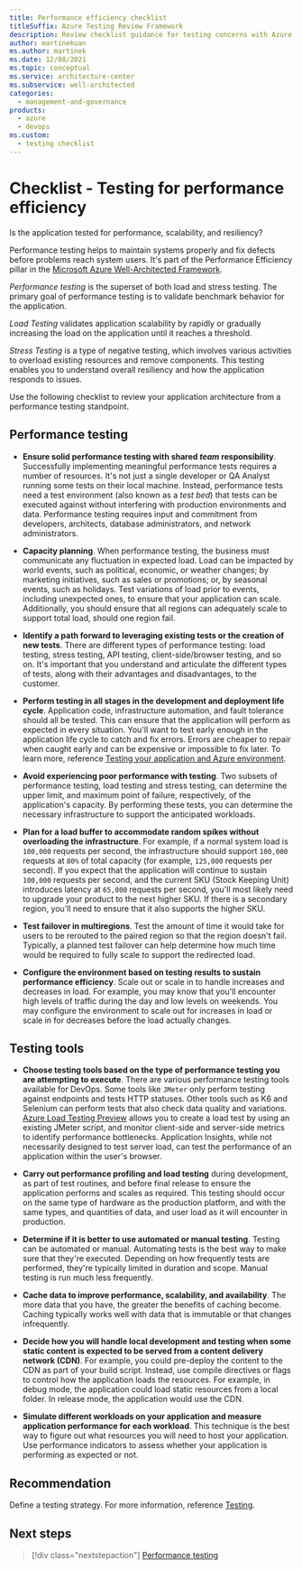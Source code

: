 ```yaml
---
title: Performance efficiency checklist
titleSuffix: Azure Testing Review Framework
description: Review checklist guidance for testing concerns with Azure performance efficiency. Maintain systems properly and fix defects before problems reach system users.
author: martinekuan
ms.author: martinek
ms.date: 12/08/2021
ms.topic: conceptual
ms.service: architecture-center
ms.subservice: well-architected
categories:
  - management-and-governance
products:
  - azure
  - devops
ms.custom:
  - testing checklist
---
```


# Checklist - Testing for performance efficiency

Is the application tested for performance, scalability, and resiliency?

Performance testing helps to maintain systems properly and fix defects before problems reach system users. It's part of the Performance Efficiency pillar in the [Microsoft Azure Well-Architected Framework](../index.md).

*Performance testing* is the superset of both load and stress testing. The primary goal of performance testing is to validate benchmark behavior for the application.

*Load Testing* validates application scalability by rapidly or gradually increasing the load on the application until it reaches a threshold.

*Stress Testing* is a type of negative testing, which involves various activities to overload existing resources and remove components. This testing enables you to understand overall resiliency and how the application responds to issues.

Use the following checklist to review your application architecture from a performance testing standpoint.

## Performance testing

- **Ensure solid performance testing with shared *team* responsibility**. Successfully implementing meaningful performance tests requires a number of resources. It's not just a single developer or QA Analyst running some tests on their local machine. Instead, performance tests need a test environment (also known as a *test bed*) that tests can be executed against without interfering with production environments and data. Performance testing requires input and commitment from developers, architects, database administrators, and network administrators.

- **Capacity planning**. When performance testing, the business must communicate any fluctuation in expected load. Load can be impacted by world events, such as political, economic, or weather changes; by marketing initiatives, such as sales or promotions; or, by seasonal events, such as holidays. Test variations of load prior to events, including unexpected ones, to ensure that your application can scale. Additionally, you should ensure that all regions can adequately scale to support total load, should one region fail.

- **Identify a path forward to leveraging existing tests or the creation of new tests**. There are different types of performance testing: load testing, stress testing, API testing, client-side/browser testing, and so on. It's important that you understand and articulate the different types of tests, along with their advantages and disadvantages, to the customer.

- **Perform testing in all stages in the development and deployment life cycle**.  Application code, infrastructure automation, and fault tolerance should all be tested. This can ensure that the application will perform as expected in every situation. You'll want to test early enough in the application life cycle to catch and fix errors. Errors are cheaper to repair when caught early and can be expensive or impossible to fix later. To learn more, reference [Testing your application and Azure environment](../devops/release-engineering-testing.md).

- **Avoid experiencing poor performance with testing**. Two subsets of performance testing, load testing and stress testing, can determine the upper limit, and maximum point of failure, respectively, of the application's capacity. By performing these tests, you can determine the necessary infrastructure to support the anticipated workloads.

- **Plan for a load buffer to accommodate random spikes without overloading the infrastructure**. For example, if a normal system load is `100,000` requests per second, the infrastructure should support `100,000` requests at `80%` of total capacity (for example, `125,000` requests per second). If you expect that the application will continue to sustain `100,000` requests per second, and the current SKU (Stock Keeping Unit) introduces latency at `65,000` requests per second, you'll most likely need to upgrade your product to the next higher SKU. If there is a secondary region, you'll need to ensure that it also supports the higher SKU.

- **Test failover in multiregions**. Test the amount of time it would take for users to be rerouted to the paired region so that the region doesn't fail. Typically, a planned test failover can help determine how much time would be required to fully scale to support the redirected load.

- **Configure the environment based on testing results to sustain performance efficiency**. Scale out or scale in to handle increases and decreases in load. For example, you may know that you'll encounter high levels of traffic during the day and low levels on weekends. You may configure the environment to scale out for increases in load or scale in for decreases before the load actually changes.

## Testing tools

- **Choose testing tools based on the type of performance testing you are attempting to execute**. There are various performance testing tools available for DevOps. Some tools like `JMeter` only perform testing against endpoints and tests HTTP statuses. Other tools such as K6 and Selenium can perform tests that also check data quality and variations. [Azure Load Testing Preview](/azure/load-testing/overview-what-is-azure-load-testing) allows you to create a load test by using an existing JMeter script, and monitor client-side and server-side metrics to identify performance bottlenecks. Application Insights, while not necessarily designed to test server load, can test the performance of an application within the user's browser.

- **Carry out performance profiling and load testing** during development, as part of test routines, and before final release to ensure the application performs and scales as required. This testing should occur on the same type of hardware as the production platform, and with the same types, and quantities of data, and user load as it will encounter in production.

- **Determine if it is better to use automated or manual testing**. Testing can be automated or manual. Automating tests is the best way to make sure that they're executed. Depending on how frequently tests are performed, they're typically limited in duration and scope. Manual testing is run much less frequently.

- **Cache data to improve performance, scalability, and availability**. The more data that you have, the greater the benefits of caching become. Caching typically works well with data that is immutable or that changes infrequently.

- **Decide how you will handle local development and testing when some static content is expected to be served from a content delivery network (CDN)**. For example, you could pre-deploy the content to the CDN as part of your build script. Instead, use compile directives or flags to control how the application loads the resources. For example, in debug mode, the application could load static resources from a local folder. In release mode, the application would use the CDN.

- **Simulate different workloads on your application and measure application performance for each workload**. This technique is the best way to figure out what resources you will need to host your application. Use performance indicators to assess whether your application is performing as expected or not.

## Recommendation

Define a testing strategy. For more information, reference [Testing](/azure/architecture/checklist/dev-ops#testing).

## Next steps
> [!div class="nextstepaction"]
> [Performance testing](./performance-test.md)
